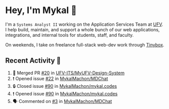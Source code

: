 # Hey, I'm Mykal 👋

I'm a `Systems Analyst II` working on the Application Services Team at [UFV](https://ufv.ca). 
I help build, maintain, and support a whole bunch of our web applications, integrations, and internal tools for students, staff, and faculty.

On weekends, I take on freelance full-stack web-dev work through [Tinybox](https://tinybox.dev).

## Recent Activity 🚀

<!--START_SECTION:activity-->
1. 🎉 Merged PR [#20](https://github.com/UFV-ITS/MyUFV-Design-System/pull/20) in [UFV-ITS/MyUFV-Design-System](https://github.com/UFV-ITS/MyUFV-Design-System)
2. ❗ Opened issue [#22](https://github.com/MykalMachon/MDChat/issues/22) in [MykalMachon/MDChat](https://github.com/MykalMachon/MDChat)
3. 🔒 Closed issue [#90](https://github.com/MykalMachon/mykal.codes/issues/90) in [MykalMachon/mykal.codes](https://github.com/MykalMachon/mykal.codes)
4. ❗ Opened issue [#90](https://github.com/MykalMachon/mykal.codes/issues/90) in [MykalMachon/mykal.codes](https://github.com/MykalMachon/mykal.codes)
5. 🗣 Commented on [#3](https://github.com/MykalMachon/MDChat/issues/3#issuecomment-1868594310) in [MykalMachon/MDChat](https://github.com/MykalMachon/MDChat)
<!--END_SECTION:activity-->
